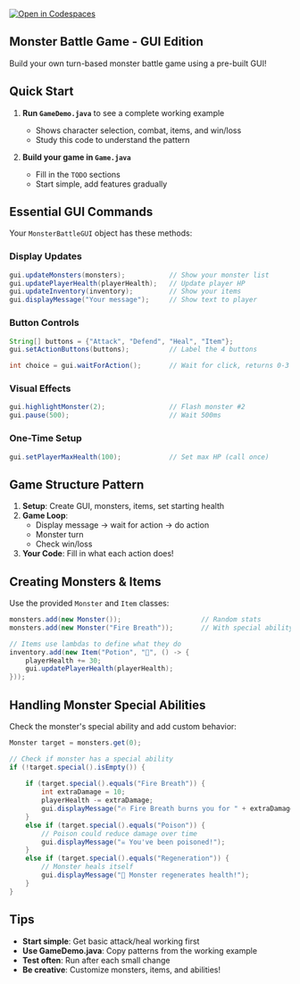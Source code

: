 [![Open in Codespaces](https://classroom.github.com/assets/launch-codespace-2972f46106e565e64193e422d61a12cf1da4916b45550586e14ef0a7c637dd04.svg)](https://classroom.github.com/open-in-codespaces?assignment_repo_id=21310751)
## Monster Battle Game - GUI Edition

Build your own turn-based monster battle game using a pre-built GUI!

## Quick Start

1. **Run `GameDemo.java`** to see a complete working example
   - Shows character selection, combat, items, and win/loss
   - Study this code to understand the pattern

2. **Build your game in `Game.java`**
   - Fill in the `TODO` sections
   - Start simple, add features gradually

## Essential GUI Commands

Your `MonsterBattleGUI` object has these methods:

### Display Updates
```java
gui.updateMonsters(monsters);           // Show your monster list
gui.updatePlayerHealth(playerHealth);   // Update player HP
gui.updateInventory(inventory);         // Show your items
gui.displayMessage("Your message");     // Show text to player
```

### Button Controls
```java
String[] buttons = {"Attack", "Defend", "Heal", "Item"};
gui.setActionButtons(buttons);          // Label the 4 buttons

int choice = gui.waitForAction();       // Wait for click, returns 0-3
```

### Visual Effects
```java
gui.highlightMonster(2);                // Flash monster #2
gui.pause(500);                         // Wait 500ms
```

### One-Time Setup
```java
gui.setPlayerMaxHealth(100);            // Set max HP (call once)
```

## Game Structure Pattern

1. **Setup**: Create GUI, monsters, items, set starting health
2. **Game Loop**: 
   - Display message → wait for action → do action
   - Monster turn
   - Check win/loss
3. **Your Code**: Fill in what each action does!

## Creating Monsters & Items

Use the provided `Monster` and `Item` classes:
```java
monsters.add(new Monster());                    // Random stats
monsters.add(new Monster("Fire Breath"));       // With special ability

// Items use lambdas to define what they do
inventory.add(new Item("Potion", "🧪", () -> {
    playerHealth += 30;
    gui.updatePlayerHealth(playerHealth);
}));
```

## Handling Monster Special Abilities

Check the monster's special ability and add custom behavior:
```java
Monster target = monsters.get(0);

// Check if monster has a special ability
if (!target.special().isEmpty()) {
    
    if (target.special().equals("Fire Breath")) {
        int extraDamage = 10;
        playerHealth -= extraDamage;
        gui.displayMessage("🔥 Fire Breath burns you for " + extraDamage + " damage!");
    }
    else if (target.special().equals("Poison")) {
        // Poison could reduce damage over time
        gui.displayMessage("☠️ You've been poisoned!");
    }
    else if (target.special().equals("Regeneration")) {
        // Monster heals itself
        gui.displayMessage("💚 Monster regenerates health!");
    }
}
```

## Tips

- **Start simple**: Get basic attack/heal working first
- **Use GameDemo.java**: Copy patterns from the working example
- **Test often**: Run after each small change
- **Be creative**: Customize monsters, items, and abilities!